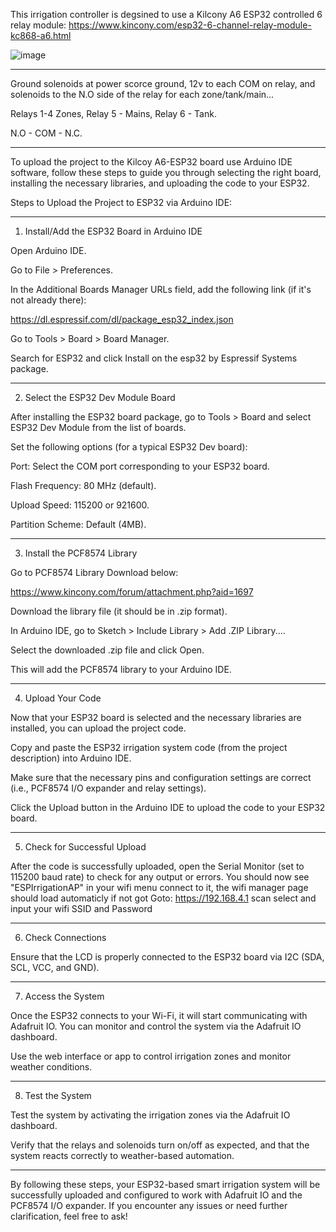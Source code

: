This irrigation controller is degsined to use a Kilcony A6 ESP32 controlled 6 relay module: https://www.kincony.com/esp32-6-channel-relay-module-kc868-a6.html

![image](https://github.com/user-attachments/assets/fe8432ff-ee40-48f5-b75d-dcd55b703e60)

---

Ground solenoids at power scorce ground, 12v to each COM on relay, and solenoids to the N.O side of the relay for each zone/tank/main...  

Relays 1-4 Zones, Relay 5 - Mains, Relay 6 - Tank.

N.O - COM - N.C.

---

To upload the project to the Kilcoy A6-ESP32 board use Arduino IDE software, follow these steps to guide you through selecting the right board, installing the necessary libraries, and uploading the code to your ESP32.

Steps to Upload the Project to ESP32 via Arduino IDE:

---

1. Install/Add the ESP32 Board in Arduino IDE

Open Arduino IDE.

Go to File > Preferences.

In the Additional Boards Manager URLs field, add the following link (if it's not already there):

https://dl.espressif.com/dl/package_esp32_index.json

Go to Tools > Board > Board Manager.

Search for ESP32 and click Install on the esp32 by Espressif Systems package.



---

2. Select the ESP32 Dev Module Board

After installing the ESP32 board package, go to Tools > Board and select ESP32 Dev Module from the list of boards.

Set the following options (for a typical ESP32 Dev board):

Port: Select the COM port corresponding to your ESP32 board.

Flash Frequency: 80 MHz (default).

Upload Speed: 115200 or 921600.

Partition Scheme: Default (4MB).




---

3. Install the PCF8574 Library

Go to PCF8574 Library Download below:

https://www.kincony.com/forum/attachment.php?aid=1697

Download the library file (it should be in .zip format).

In Arduino IDE, go to Sketch > Include Library > Add .ZIP Library....

Select the downloaded .zip file and click Open.


This will add the PCF8574 library to your Arduino IDE.


---

4. Upload Your Code

Now that your ESP32 board is selected and the necessary libraries are installed, you can upload the project code.

Copy and paste the ESP32 irrigation system code (from the project description) into Arduino IDE.

Make sure that the necessary pins and configuration settings are correct (i.e., PCF8574 I/O expander and relay settings).

Click the Upload button in the Arduino IDE to upload the code to your ESP32 board.



---

5. Check for Successful Upload

After the code is successfully uploaded, open the Serial Monitor (set to 115200 baud rate) to check for any output or errors.
You should now see "ESPIrrigationAP" in your wifi menu connect to it, the wifi manager page should load automaticly if not got Goto: https://192.168.4.1 scan select and input your wifi SSID and Password

---

6. Check Connections

Ensure that the LCD is properly connected to the ESP32 board via I2C (SDA, SCL, VCC, and GND).


---

7. Access the System

Once the ESP32 connects to your Wi-Fi, it will start communicating with Adafruit IO. You can monitor and control the system via the Adafruit IO dashboard.

Use the web interface or app to control irrigation zones and monitor weather conditions.



---

8. Test the System

Test the system by activating the irrigation zones via the Adafruit IO dashboard.

Verify that the relays and solenoids turn on/off as expected, and that the system reacts correctly to weather-based automation.



---

By following these steps, your ESP32-based smart irrigation system will be successfully uploaded and configured to work with Adafruit IO and the PCF8574 I/O expander. If you encounter any issues or need further clarification, feel free to ask!

